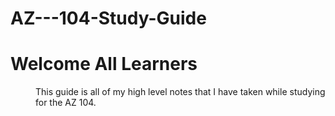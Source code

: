 # AZ---104-Study-Guide

# Welcome All Learners

<dd>This guide is all of my high level notes that I have taken while studying for the AZ 104.</dd>
